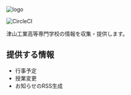 ![logo](https://user-images.githubusercontent.com/49086220/72218203-adb82f00-357b-11ea-983c-97551493d86a.png)

![CircleCI](https://img.shields.io/circleci/build/github/arata-nvm/tnct-info/master?style=for-the-badge)

津山工業高等専門学校の情報を収集・提供します。

## 提供する情報
- 行事予定
- 授業変更
- お知らせのRSS生成
